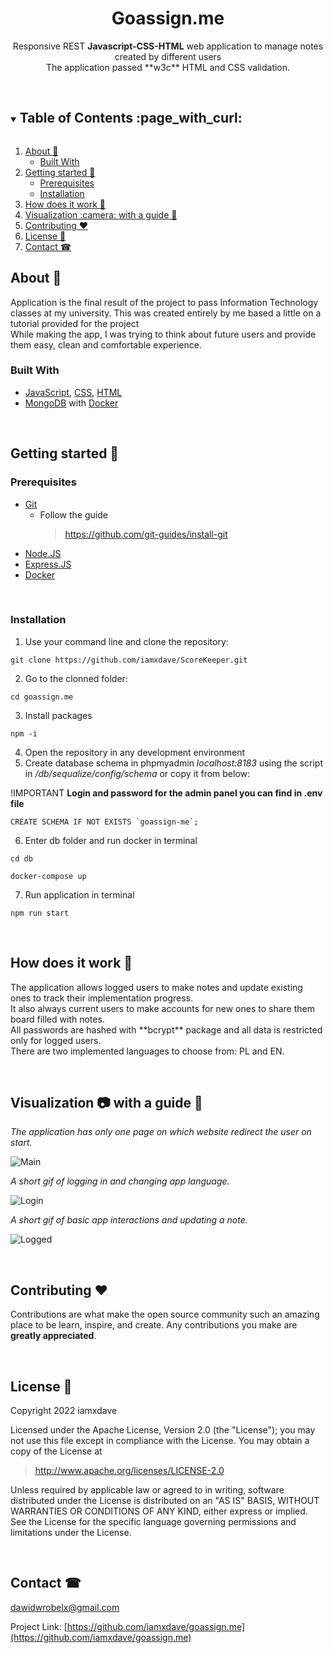 <h1 align="center">Goassign.me</h1>
<p align="center">
 Responsive REST <b>Javascript-CSS-HTML</b> web application to manage notes created by different users<br/>
 The application passed **w3c** HTML and CSS validation.
</p>
<br/>

<!-- TABLE OF CONTENTS -->
<details open="open">
  <summary><h2 style="display: inline-block">Table of Contents :page_with_curl:</h2></summary>
  <ol>
    <li>
      <a href="#about-">About 🤔 </a>
      <ul>
        <li><a href="#built-with">Built With</a></li>
      </ul>
    </li>
    <li>
      <a href="#getting-started-">Getting started 🚀</a>
      <ul>
        <li><a href="#prerequisites">Prerequisites</a></li>
        <li><a href="#installation">Installation</a></li>
      </ul>
    </li>
    <li><a href="#how-does-it-work-">How does it work 📔</a></li>
    <li><a href="#visualization-camera-with-a-guide-">Visualization :camera: with a guide 📙</a></li>
    <li><a href="#contributing-heart">Contributing ❤️</a></li>
    <li><a href="#license-">License 📝</a></li>
    <li><a href="#contact-">Contact ☎</a></li>
  </ol>
</details>

<!-- ABOUT -->
## About 🤔
Application is the final result of the project to pass Information Technology classes at my university. This was created entirely by me based a little on a tutorial provided for the project<br/>
While making the app, I was trying to think about future users and provide them easy, clean and comfortable experience.<br/>



### Built With 

* [JavaScript](https://developer.mozilla.org/en-US/docs/Web/JavaScript), [CSS](https://developer.mozilla.org/en-US/docs/Web/CSS), [HTML](https://developer.mozilla.org/en-US/docs/Web/HTML)
* [MongoDB](https://www.mongodb.com/docs/) with [Docker](https://docs.docker.com/get-started/)

<br/>

<!-- GETTING STARTED -->
## Getting started 🚀

### Prerequisites

* [Git](https://git-scm.com/) 
  * Follow the guide
    > https://github.com/git-guides/install-git
* [Node.JS](https://nodejs.org/en/)
* [Express.JS](https://expressjs.com/)
* [Docker](https://docs.docker.com/get-started/)


<br/>

### Installation

1. Use your command line and clone the repository:

 ```
 git clone https://github.com/iamxdave/ScoreKeeper.git
```
2. Go to the clonned folder: 
```
cd goassign.me
```
3. Install packages
```
npm -i
```
4. Open the repository in any development environment
5. Create database schema in phpmyadmin _localhost:8183_ using the script in _/db/sequalize/config/schema_ or copy it from below:

!IMPORTANT 
**Login and password for the admin panel you can find in .env file**
```
CREATE SCHEMA IF NOT EXISTS `goassign-me`;
```
6. Enter db folder and run docker in terminal
```
cd db
```
```
docker-compose up
```
7. Run application in terminal
```
npm run start
```
<br/>

<!-- HOW DOES IT WORK-->
## How does it work 📔
<p>
  The application allows logged users to make notes and update existing ones to track their implementation progress.</br>
  It also always current users to make accounts for new ones to share them board filled with notes.</br>
  All passwords are hashed with **bcrypt** package and all data is restricted only for logged users.</br>
  There are two implemented languages to choose from: PL and EN.</br>
</p>
  

<br/>

<!-- VISUALIZATION AND GUIDE -->
## Visualization :camera: with a guide 📙

  _The application has only one page on which website redirect the user on start._

![Main](https://user-images.githubusercontent.com/74014874/220412347-7e902f92-9ae7-44fa-8379-a51ade7102cf.png)

  _A short gif of logging in and changing app language._
  
![Login](https://user-images.githubusercontent.com/74014874/220417258-40f0f9c8-80ca-4233-ac0b-c5a2c1cd6e73.gif)

  _A short gif of basic app interactions and updating a note._

![Logged](https://user-images.githubusercontent.com/74014874/220417267-6c848cf5-6c06-4183-ab19-c9554d9ec368.gif)

<br/>

<!-- CONTRIBUTING -->
## Contributing :heart:

 Contributions are what make the open source community such an amazing place to be learn, inspire, and create. Any contributions you make are **greatly appreciated**.


<br/>

<!-- LICENSE -->
## License 📝
<p> 
 Copyright 2022 iamxdave

 Licensed under the Apache License, Version 2.0 (the "License");
 you may not use this file except in compliance with the License.
 You may obtain a copy of the License at
</p>

> http://www.apache.org/licenses/LICENSE-2.0

<p> 
 Unless required by applicable law or agreed to in writing, software
 distributed under the License is distributed on an "AS IS" BASIS,
 WITHOUT WARRANTIES OR CONDITIONS OF ANY KIND, either express or implied.
 See the License for the specific language governing permissions and
 limitations under the License.
</p>
<br/>

<!-- CONTACT -->
## Contact ☎

dawidwrobelx@gmail.com

Project Link: [https://github.com/iamxdave/goassign.me](https://github.com/iamxdave/goassign.me)

